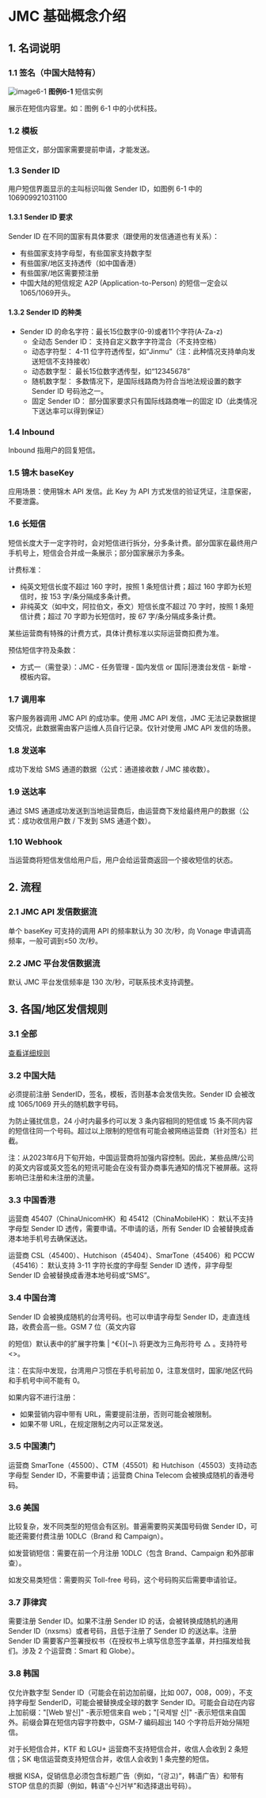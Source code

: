 
# JMC 基础概念介绍


## 1. 名词说明

### 1.1 签名（中国大陆特有）

![image6-1](../../../images/JMC/img6-1.png)
**图例6-1** 短信实例

展示在短信内容里。如：图例 6-1 中的小优科技。

### 1.2 模板

短信正文，部分国家需要提前申请，才能发送。

### 1.3 Sender ID

用户短信界面显示的主叫标识叫做 Sender ID，如图例 6-1 中的 106909921031100

#### 1.3.1 Sender ID 要求

Sender ID 在不同的国家有具体要求（跟使用的发信通道也有关系）：
- 有些国家支持字母型，有些国家支持数字型
- 有些国家/地区支持透传（如中国香港）
- 有些国家/地区需要预注册
- 中国大陆的短信规定 A2P (Application-to-Person) 的短信一定会以1065/1069开头。

#### 1.3.2 Sender ID 的种类

- Sender ID 的命名字符：最长15位数字(0-9)或者11个字符(A-Za-z)
    - 全动态 Sender ID： 支持自定义数字字符混合（不支持空格）
    - 动态字符型： 4-11 位字符透传型，如“Jinmu”（注：此种情况支持单向发送短信不支持接收）
    - 动态数字型： 最长15位数字透传型，如“12345678”
    - 随机数字型： 多数情况下，是国际线路商为符合当地法规设置的数字 Sender ID 号码池之一。
    - 固定 Sender ID： 部分国家要求只有国际线路商唯一的固定 ID（此类情况下送达率可以得到保证）

### 1.4 Inbound

Inbound 指用户的回复短信。

### 1.5 锦木 baseKey

应用场景：使用锦木 API 发信。此 Key 为 API 方式发信的验证凭证，注意保密，不要泄露。

### 1.6 长短信

短信长度大于一定字符时，会对短信进行拆分，分多条计费。部分国家在最终用户手机号上，短信会合并成一条展示；部分国家展示为多条。

计费标准：
- 纯英文短信长度不超过 160 字时，按照 1 条短信计费；超过 160 字即为长短信时，按 153 字/条分隔成多条计费。
- 非纯英文（如中文，阿拉伯文，泰文）短信长度不超过 70 字时，按照 1 条短信计费；超过 70 字即为长短信时，按 67 字/条分隔成多条计费。

某些运营商有特殊的计费方式，具体计费标准以实际运营商扣费为准。

预估短信字符及条数：
- 方式一（需登录）：JMC - 任务管理 - 国内发信 or 国际|港澳台发信 - 新增 - 模板内容。

### 1.7 调用率

客户服务器调用 JMC API 的成功率。使用 JMC API 发信，JMC 无法记录数据提交情况，此数据需由客户运维人员自行记录。仅针对使用 JMC API 发信的场景。

### 1.8 发送率

成功下发给 SMS 通道的数据（公式：通道接收数 / JMC 接收数）。

### 1.9 送达率

通过 SMS 通道成功发送到当地运营商后，由运营商下发给最终用户的数据（公式：成功收信用户数 / 下发到 SMS 通道个数）。

### 1.10 Webhook

当运营商将短信发信给用户后，用户会给运营商返回一个接收短信的状态。



## 2. 流程


### 2.1 JMC API 发信数据流

单个 baseKey 可支持的调用 API 的频率默认为 30 次/秒，向 Vonage 申请调高频率，一般可调到≤50 次/秒。

### 2.2 JMC 平台发信数据流

默认 JMC 平台发信频率是 130 次/秒，可联系技术支持调整。


## 3. 各国/地区发信规则

### 3.1 全部

[查看详细规则](../5.SenderID.md)



### 3.2 中国大陆

必须提前注册 SenderID，签名，模板，否则基本会发信失败。Sender ID 会被改成 1065/1069 开头的随机数字号码。

为防止骚扰信息，24 小时内最多约可以发 3 条内容相同的短信或 15 条不同内容的短信往同一个号码。超过以上限制的短信有可能会被网络运营商（针对签名）拦截。

注：从2023年6月下旬开始，中国运营商将加强内容控制。因此，某些品牌/公司的英文内容或英文签名的短讯可能会在没有营办商事先通知的情况下被屏蔽。这将影响已注册和未注册的流量。

### 3.3 中国香港

运营商 45407（ChinaUnicomHK）和 45412（ChinaMobileHK）：
默认不支持字母型 Sender ID 透传，需要申请。不申请的话，所有 Sender ID 会被替换成香港本地手机号去确保送达。

运营商 CSL（45400）、Hutchison（45404）、SmarTone（45406）和 PCCW（45416）：
默认支持 3-11 字符长度的字母型 Sender ID 透传，非字母型 Sender ID 会被替换成香港本地号码或“SMS”。

### 3.4 中国台湾

Sender ID 会被换成随机的台湾号码。也可以申请字母型 Sender ID，走直连线路，收费会高一些。GSM 7 位（英文内容

的短信）默认表中的扩展字符集 | ^€{}[~]\ 将更改为三角形符号 △ 。支持符号 <>。

注：在实际中发现，台湾用户习惯在手机号前加 0，注意发信时，国家/地区代码和手机号中间不能有 0。

如果内容不进行注册：
- 如果营销内容中带有 URL，需要提前注册，否则可能会被限制。
- 如果不带 URL，在规定限制之内可以正常发送。

### 3.5 中国澳门

运营商 SmarTone（45500）、CTM（45501）和 Hutchison（45503）支持动态字母型 Sender ID，不需要申请；运营商 China Telecom 会被换成随机的香港号码。

### 3.6 美国

比较复杂，发不同类型的短信会有区别。普遍需要购买美国号码做 Sender ID，可能还需要付费注册 10DLC（Brand 和 Campaign）。

如发营销短信：需要在前一个月注册 10DLC（包含 Brand、Campaign 和外部审查）。

如发交易类短信：需要购买 Toll-free 号码，这个号码购买后需要申请验证。

### 3.7 菲律宾

需要注册 Sender ID。如果不注册 Sender ID 的话，会被转换成随机的通用 Sender ID（nxsms）或者号码，且低于注册了 Sender ID 的送达率。注册 Sender ID 需要客户签署授权书（在授权书上填写信息签字盖章，并扫描发给我们。涉及 2 个运营商：Smart 和 Globe）。

### 3.8 韩国

仅允许数字型 Sender ID（可能会在前边加前缀，比如 007，008，009），不支持字母型 SenderID，可能会被替换成全球的数字 Sender ID。可能会自动在内容上加前缀："[Web  발신]" -表示短信来自 web；"[국제발 신]" -表示短信来自国外。前缀会算在短信内容字符数中，GSM-7 编码超出 140 个字符后开始分隔短信。

对于长短信合并，KTF 和 LGU+ 运营商不支持短信合并，收信人会收到 2 条短信；SK 电信运营商支持短信合并，收信人会收到 1 条完整的短信。

根据 KISA，促销信息必须包含标题广告（例如，“(광고)”，韩语广告）和带有 STOP 信息的页脚（例如，韩语“수신거부”和选择退出号码）。








